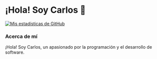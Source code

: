 # ¡Hola! Soy Carlos 👋

[![Mis estadísticas de GitHub](https://github-readme-stats.vercel.app/api?username=TuNombre&show_icons=true&theme=radical)](https://github.com/anuraghazra/github-readme-stats)

### Acerca de mí

¡Hola! Soy Carlos, un apasionado por la programación y el desarrollo de software.

<!-- Otras secciones sobre ti -->

<style>
  body {
    background-image: url('URL_DE_TU_IMAGEN');
    background-size: cover;
  }
</style>

